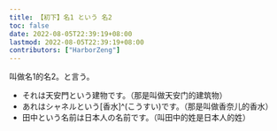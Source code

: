 ```yaml
---
title: 【初下】名1 という 名2
toc: false
date: 2022-08-05T22:39:19+08:00
lastmod: 2022-08-05T22:39:19+08:00
contributors: ["HarborZeng"]
---
```


叫做名1的名2。と言う。

- それは天安門という建物です。（那是叫做天安门的建筑物）
- あれはシャネルという[香水]^(こうすい)です。（那是叫做香奈儿的香水）
- 田中という名前は日本人の名前です。（叫田中的姓是日本人的姓）


